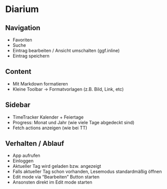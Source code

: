 # Diarium

## Navigation
* Favoriten
* Suche
* Eintrag bearbeiten / Ansicht umschalten (ggf.inline)
* Eintrag speichern

## Content
* Mit Markdown formatieren
* Kleine Toolbar -> Formatvorlagen (z.B. Bild, Link, etc)

## Sidebar
* TimeTracker Kalender + Feiertage
* Progress: Monat und Jahr (wie viele Tage abgedeckt sind)
* Fetch actions anzeigen (wie bei TT)

## Verhalten / Ablauf
* App aufrufen
* Einloggen
* Aktueller Tag wird geladen bzw. angezeigt
* Falls aktueller Tag schon vorhanden, Lesemodus standardmäßig öffnen
* Edit mode via “Bearbeiten” Button starten
* Ansonsten direkt im Edit mode starten
